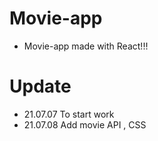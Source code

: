 # Movie-app

- Movie-app made with React!!!

# Update

- 21.07.07 To start work
- 21.07.08 Add movie API , CSS

